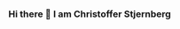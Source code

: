 ### Hi there 👋 I am Christoffer Stjernberg

<!--
**chrstj/chrstj** is a ✨ _special_ ✨ repository because its `README.md` (this file) appears on your GitHub profile.

### About Me
I am a norwegian Front-End developer, currently a student at Noroff - School of technology and digital media.
I love using my creativity to create user-friendly websites and apps. 
